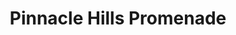 ---
title: "Pinnacle Hills Promenade"
url: /rogers/pinnacle-hills-promenade-promenade-boulevard-2/
shop: mall
---